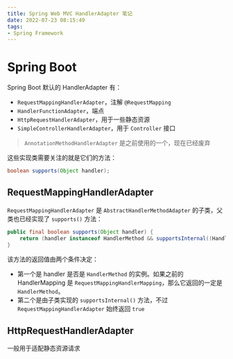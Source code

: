 ```yaml
---
title: Spring Web MVC HandlerAdapter 笔记
date: 2022-07-23 08:15:49
tags:
- Spring Framework
---
```


# Spring Boot
Spring Boot 默认的 HandlerAdapter 有：

- `RequestMappingHandlerAdapter`，注解 `@RequestMapping`
- `HandlerFunctionAdapter`，端点
- `HttpRequestHandlerAdapter`，用于一些静态资源
- `SimpleControllerHandlerAdapter`，用于 `Controller` 接口

> `AnnotationMethodHandlerAdapter` 是之前使用的一个，现在已经废弃

这些实现类需要关注的就是它们的方法：
```java
boolean supports(Object handler);
```


## RequestMappingHandlerAdapter

`RequestMappingHandlerAdapter` 是 `AbstractHandlerMethodAdapter` 的子类，父类也已经实现了 `supports()` 方法：

```java
public final boolean supports(Object handler) {
	return (handler instanceof HandlerMethod && supportsInternal((HandlerMethod) handler));
}
```

该方法的返回值由两个条件决定：

- 第一个是 handler 是否是 `HandlerMethod` 的实例。如果之前的 HandlerMapping 是 `RequestMappingHandlerMapping`，那么它返回的一定是 `HandlerMethod`。
- 第二个是由子类实现的 `supportsInternal()` 方法，不过 `RequestMappingHandlerAdapter` 始终返回 `true`


## HttpRequestHandlerAdapter

一般用于适配静态资源请求